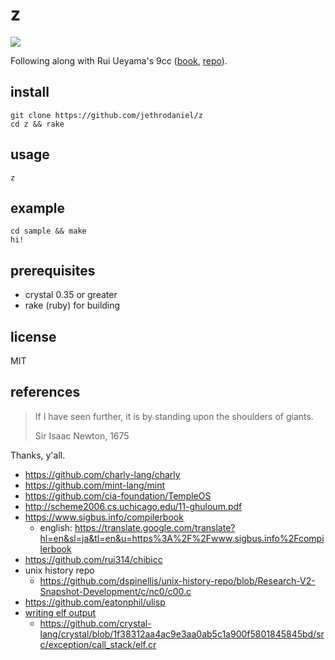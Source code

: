 # z

![](https://github.com/jethrodaniel/z/workflows/ci/badge.svg)

Following along with Rui Ueyama's 9cc ([book][9cc-book], [repo][9cc]).

## install

```
git clone https://github.com/jethrodaniel/z
cd z && rake
```

## usage

```
z
```

## example

```
cd sample && make
hi!
```

## prerequisites

- crystal 0.35 or greater
- rake (ruby) for building

## license

MIT

## references

> If I have seen further, it is by standing upon the shoulders of giants.
>
> Sir Isaac Newton, 1675

Thanks, y'all.

- https://github.com/charly-lang/charly
- https://github.com/mint-lang/mint
- https://github.com/cia-foundation/TempleOS
- http://scheme2006.cs.uchicago.edu/11-ghuloum.pdf
- https://www.sigbus.info/compilerbook
  - english: https://translate.google.com/translate?hl=en&sl=ja&tl=en&u=https%3A%2F%2Fwww.sigbus.info%2Fcompilerbook
- https://github.com/rui314/chibicc
- unix history repo
  - https://github.com/dspinellis/unix-history-repo/blob/Research-V2-Snapshot-Development/c/nc0/c00.c
- https://github.com/eatonphil/ulisp
- [writing elf output](https://github.com/lazear/lass/blob/66771edd7fa883e0620b3e00777320e6577f7f33/assembler.c#L53)
  - https://github.com/crystal-lang/crystal/blob/1f38312aa4ac9e3aa0ab5c1a900f5801845845bd/src/exception/call_stack/elf.cr

[9cc-book]: https://www.sigbus.info/compilerbook
[9cc]: https://github.com/rui314/chibicc
